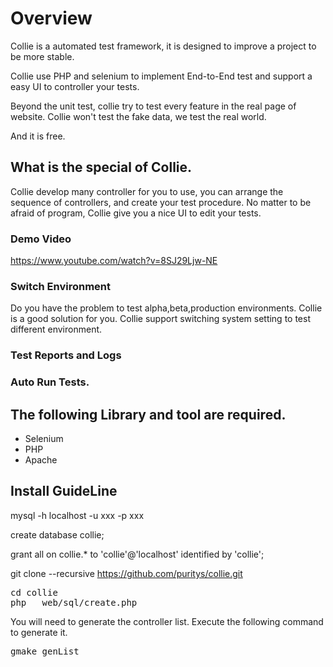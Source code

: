 # Overview
Collie is a automated test framework, it is designed to improve a project to be more stable.

Collie use PHP and selenium to implement End-to-End test and support a easy UI to controller your tests.

Beyond the unit test, collie try to test every feature in the real page of website. Collie won't test the fake data, we test the real world.

And it is free.

## What is the special of Collie.
Collie develop many controller for you to use, you can arrange the sequence of controllers, and create your test procedure.
No matter to be afraid of program, Collie give you a nice UI to edit your tests.

### Demo Video
https://www.youtube.com/watch?v=8SJ29Ljw-NE

### Switch Environment
Do you have the problem to test alpha,beta,production environments. Collie is a good solution for you.
Collie support switching system setting to test different environment.

### Test Reports and Logs


### Auto Run Tests.



## The following Library and tool are required.
* Selenium
* PHP
* Apache


## Install GuideLine
mysql -h localhost -u xxx -p xxx

create database collie;

grant all on collie.* to 'collie'@'localhost' identified by 'collie';

git clone --recursive https://github.com/puritys/collie.git
<pre>
cd collie 
php   web/sql/create.php
</pre>

You will need to generate the controller list. Execute the following command to generate it.

<pre>gmake genList</pre>
